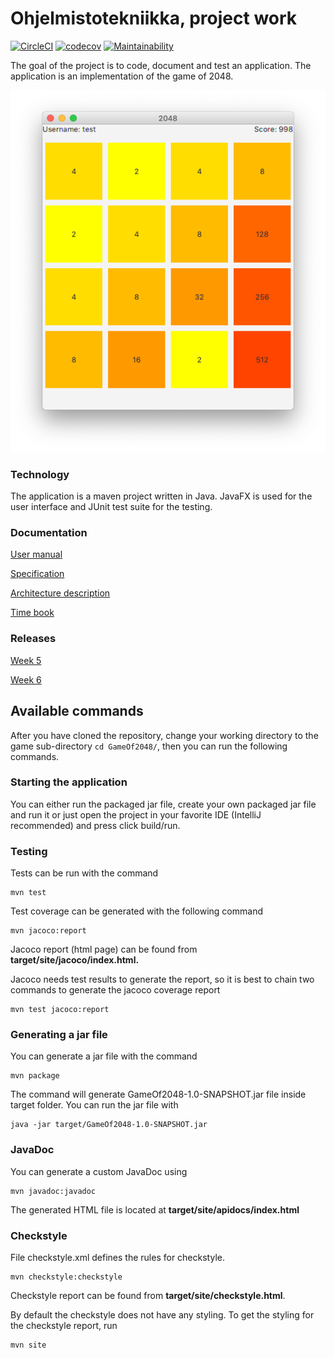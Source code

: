 # Ohjelmistotekniikka, project work

[![CircleCI](https://circleci.com/gh/yusifsalam/ot-harjoitustyo.svg?style=svg)](https://circleci.com/gh/yusifsalam/ot-harjoitustyo)
[![codecov](https://codecov.io/gh/yusifsalam/ot-harjoitustyo/branch/master/graph/badge.svg)](https://codecov.io/gh/yusifsalam/ot-harjoitustyo)
[![Maintainability](https://api.codeclimate.com/v1/badges/49eb6c2c861d9a00edb8/maintainability)](https://codeclimate.com/github/yusifsalam/ot-harjoitustyo/maintainability)



The goal of the project is to code, document and test an application. The application is an implementation of the game of 2048.

![game_screenshot](https://raw.githubusercontent.com/yusifsalam/ot-harjoitustyo/master/documentation/images/screenshot.png)

### Technology
The application is a maven project written in Java. JavaFX is used for the user interface and JUnit test suite for the testing. 
### Documentation
[User manual](https://github.com/yusifsalam/ot-harjoitustyo/blob/master/documentation/user_manual.md)

[Specification](https://github.com/yusifsalam/ot-harjoitustyo/blob/master/documentation/specification.md)

[Architecture description](https://github.com/yusifsalam/ot-harjoitustyo/blob/master/documentation/architecture.md)

[Time book](https://github.com/yusifsalam/ot-harjoitustyo/blob/master/documentation/work_hours.md)

### Releases
[Week 5](https://github.com/yusifsalam/ot-harjoitustyo/releases/tag/1.0)

[Week 6](https://github.com/yusifsalam/ot-harjoitustyo/releases/tag/1.1)

## Available commands
After you have cloned the repository, change your working directory to the game sub-directory `cd GameOf2048/`, then you can run the following commands. 
### Starting the application
You can either run the packaged jar file, create your own packaged jar file and run it or just open the project in your favorite IDE (IntelliJ recommended) and press click build/run. 
### Testing
Tests can be run with the command
```
mvn test
```
Test coverage can be generated with the following command
```
mvn jacoco:report
```
Jacoco report (html page) can be found from **target/site/jacoco/index.html.** 

Jacoco needs test results to generate the report, so it is best to chain two commands to generate the jacoco coverage report
```
mvn test jacoco:report
``` 
### Generating a jar file
You can generate a jar file with the command 
```
mvn package
```
The command will generate GameOf2048-1.0-SNAPSHOT.jar file inside target folder. You can run the jar file with 
```
java -jar target/GameOf2048-1.0-SNAPSHOT.jar
```
### JavaDoc
You can generate a custom JavaDoc using
```
mvn javadoc:javadoc
```
The generated HTML file is located at **target/site/apidocs/index.html**
### Checkstyle
File checkstyle.xml defines the rules for checkstyle.
```
mvn checkstyle:checkstyle
``` 
Checkstyle report can be found from **target/site/checkstyle.html**.

By default the checkstyle does not have any styling. To get the styling for the checkstyle report, run 
```
mvn site
```
